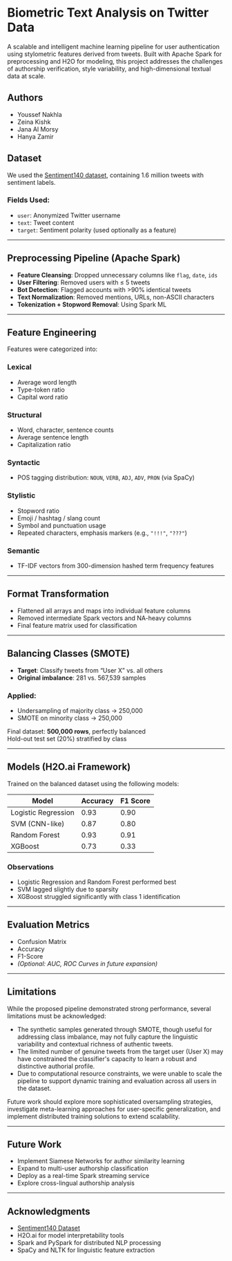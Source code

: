 # Biometric Text Analysis on Twitter Data

A scalable and intelligent machine learning pipeline for user authentication using stylometric features derived from tweets. Built with Apache Spark for preprocessing and H2O for modeling, this project addresses the challenges of authorship verification, style variability, and high-dimensional textual data at scale.

## Authors

- Youssef Nakhla  
- Zeina Kishk  
- Jana Al Morsy  
- Hanya Zamir  

## Dataset

We used the [Sentiment140 dataset](https://www.kaggle.com/datasets/kazanova/sentiment140), containing 1.6 million tweets with sentiment labels.

### Fields Used:

- `user`: Anonymized Twitter username  
- `text`: Tweet content  
- `target`: Sentiment polarity (used optionally as a feature)

---

## Preprocessing Pipeline (Apache Spark)

- **Feature Cleansing**: Dropped unnecessary columns like `flag`, `date`, `ids`
- **User Filtering**: Removed users with ≤ 5 tweets
- **Bot Detection**: Flagged accounts with >90% identical tweets
- **Text Normalization**: Removed mentions, URLs, non-ASCII characters
- **Tokenization + Stopword Removal**: Using Spark ML

---

## Feature Engineering

Features were categorized into:

### Lexical
- Average word length  
- Type-token ratio  
- Capital word ratio  

### Structural
- Word, character, sentence counts  
- Average sentence length  
- Capitalization ratio  

### Syntactic
- POS tagging distribution: `NOUN`, `VERB`, `ADJ`, `ADV`, `PRON` (via SpaCy)

### Stylistic
- Stopword ratio  
- Emoji / hashtag / slang count  
- Symbol and punctuation usage  
- Repeated characters, emphasis markers (e.g., `"!!!"`, `"???"`)

### Semantic
- TF-IDF vectors from 300-dimension hashed term frequency features  

---

## Format Transformation

- Flattened all arrays and maps into individual feature columns  
- Removed intermediate Spark vectors and NA-heavy columns  
- Final feature matrix used for classification  

---

## Balancing Classes (SMOTE)

- **Target**: Classify tweets from “User X” vs. all others  
- **Original imbalance**: 281 vs. 567,539 samples  

### Applied:
- Undersampling of majority class → 250,000  
- SMOTE on minority class → 250,000  

Final dataset: **500,000 rows**, perfectly balanced  
Hold-out test set (20%) stratified by class  

---

## Models (H2O.ai Framework)

Trained on the balanced dataset using the following models:

| Model                | Accuracy | F1 Score |
|---------------------|----------|----------|
| Logistic Regression | 0.93     | 0.90     |
| SVM (CNN-like)      | 0.87     | 0.80     |
| Random Forest       | 0.93     | 0.91     |
| XGBoost             | 0.73     | 0.33     |

### Observations
- Logistic Regression and Random Forest performed best  
- SVM lagged slightly due to sparsity  
- XGBoost struggled significantly with class 1 identification  

---

## Evaluation Metrics

- Confusion Matrix  
- Accuracy  
- F1-Score  
- *(Optional: AUC, ROC Curves in future expansion)*

---

## Limitations

While the proposed pipeline demonstrated strong performance, several limitations must be acknowledged:

- The synthetic samples generated through SMOTE, though useful for addressing class imbalance, may not fully capture the linguistic variability and contextual richness of authentic tweets.  
- The limited number of genuine tweets from the target user (User X) may have constrained the classifier's capacity to learn a robust and distinctive authorial profile.  
- Due to computational resource constraints, we were unable to scale the pipeline to support dynamic training and evaluation across all users in the dataset.  

Future work should explore more sophisticated oversampling strategies, investigate meta-learning approaches for user-specific generalization, and implement distributed training solutions to extend scalability.

---

## Future Work

- Implement Siamese Networks for author similarity learning  
- Expand to multi-user authorship classification  
- Deploy as a real-time Spark streaming service  
- Explore cross-lingual authorship analysis  

---

## Acknowledgments

- [Sentiment140 Dataset](https://www.kaggle.com/datasets/kazanova/sentiment140)  
- H2O.ai for model interpretability tools  
- Spark and PySpark for distributed NLP processing  
- SpaCy and NLTK for linguistic feature extraction


